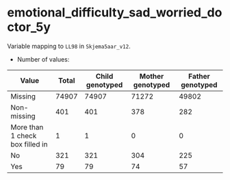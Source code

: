 # emotional_difficulty_sad_worried_doctor_5y
Variable mapping to `LL98` in `Skjema5aar_v12`.
- Number of values:

| Value | Total | Child genotyped | Mother genotyped | Father genotyped |
| ----- | ----- | --------------- | ---------------- | ---------------- |
| Missing | 74907 | 74907 | 71272 | 49802 |
| Non-missing | 401 | 401 | 378 | 282 |
| More than 1 check box filled in | 1 | 1 | 0 |0 |
| No | 321 | 321 | 304 |225 |
| Yes | 79 | 79 | 74 |57 |



